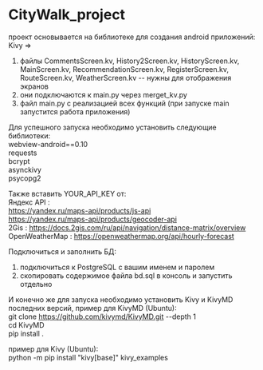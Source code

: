 # CityWalk_project

проект основывается на библиотеке для создания android приложений: Kivy =>
1. файлы CommentsScreen.kv, History2Screen.kv, HistoryScreen.kv, MainScreen.kv, RecommendationScreen.kv, RegisterScreen.kv, RouteScreen.kv, WeatherScreen.kv -- нужны для отображения экранов
2. они подключаются к main.py через merget_kv.py
3. файл main.py с реализацией всех функций (при запуске main запустится работа приложения)

Для успешного запуска необходимо установить следующие библиотеки: \
webview-android==0.10 \
requests \
bcrypt \
asynckivy \
psycopg2 

Также вставить YOUR_API_KEY от: \
Яндекс API : \
https://yandex.ru/maps-api/products/js-api \
https://yandex.ru/maps-api/products/geocoder-api \
2Gis : https://docs.2gis.com/ru/api/navigation/distance-matrix/overview \
OpenWeatherMap : https://openweathermap.org/api/hourly-forecast 


Подключиться и заполнить БД: 
1. подключиться к PostgreSQL с вашим именем и паролем 
2. скопировать содержимое файла bd.sql в консоль и запустить отдельно 

И конечно же для запуска необходимо установить Kivy и KivyMD последних версий, пример для KivyMD (Ubuntu): \
git clone https://github.com/kivymd/KivyMD.git --depth 1 \
cd KivyMD \
pip install . 

пример для Kivy (Ubuntu): \
python -m pip install "kivy[base]" kivy_examples
